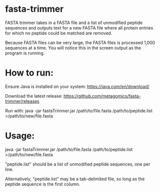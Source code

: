 # fasta-trimmer
FASTA trimmer takes in a FASTA file and a list of unmodified peptide sequences
and outputs text for a new FASTA file where all protein entries for which no
peptide could be matched are removed.

Because FASTA files can be very large, the FASTA files is processed 1,000
sequences at a time. You will notice this in the screen output as the
program is running.

# How to run:
Ensure Java is installed on your system: https://java.com/en/download/

Download the latest release: https://github.com/metagomics/fasta-trimmer/releases

Run with: java -jar fastaTrimmer.jar /path/to/file.fasta /path/to/peptide.list >/path/to/new/file.fasta


# Usage:
java -jar fastaTrimmer.jar /path/to/file.fasta /path/to/peptide.list >/path/to/new/file.fasta

"peptide.list" should be a list of unmodified peptide sequences, one per line.

Alternatively, "peptide.list" may be a tab-delimited file, so long as the
peptide sequence is the first column.
